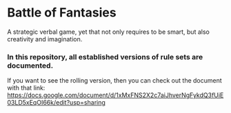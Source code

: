 # Battle of Fantasies
A strategic verbal game, yet that not only requires to be smart, but also creativity and imagination. 

### In this repository, all established versions of rule sets are documented. 
If you want to see the rolling version, then you can check out the document with that link:
https://docs.google.com/document/d/1xMxFNS2X2c7aiJhverNgFykdQ3fUiE03LD5xEqOI66k/edit?usp=sharing
